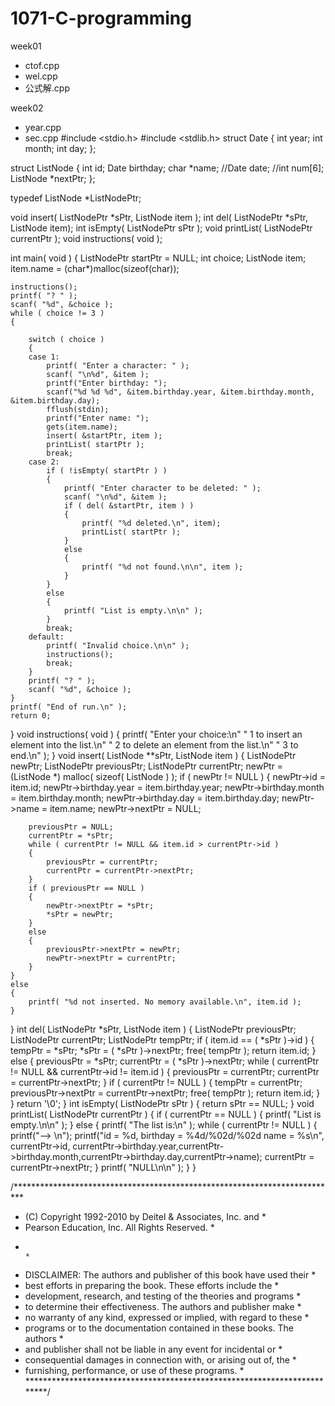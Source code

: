 # 1071-C-programming

week01
* ctof.cpp
* wel.cpp
* 公式解.cpp
 
week02
* year.cpp
* sec.cpp
#include <stdio.h>
#include <stdlib.h>
struct Date
{
    int year;
    int month;
    int day;
};

struct ListNode
{
    int id;
    Date birthday;
    char *name;
    //Date date;
    //int num[6];
    ListNode *nextPtr;
};

typedef ListNode *ListNodePtr;

void insert( ListNodePtr *sPtr, ListNode item );
int del( ListNodePtr *sPtr, ListNode item);
int isEmpty( ListNodePtr sPtr );
void printList( ListNodePtr currentPtr );
void instructions( void );

int main( void )
{
    ListNodePtr startPtr = NULL;
    int choice;
    ListNode item;
    item.name = (char*)malloc(sizeof(char));


    instructions();
    printf( "? " );
    scanf( "%d", &choice );
    while ( choice != 3 )
    {

        switch ( choice )
        {
        case 1:
            printf( "Enter a character: " );
            scanf( "\n%d", &item );
            printf("Enter birthday: ");
            scanf("%d %d %d", &item.birthday.year, &item.birthday.month, &item.birthday.day);
            fflush(stdin);
            printf("Enter name: ");
            gets(item.name);
            insert( &startPtr, item );
            printList( startPtr );
            break;
        case 2:
            if ( !isEmpty( startPtr ) )
            {
                printf( "Enter character to be deleted: " );
                scanf( "\n%d", &item );
                if ( del( &startPtr, item ) )
                {
                    printf( "%d deleted.\n", item);
                    printList( startPtr );
                }
                else
                {
                    printf( "%d not found.\n\n", item );
                }
            }
            else
            {
                printf( "List is empty.\n\n" );
            }
            break;
        default:
            printf( "Invalid choice.\n\n" );
            instructions();
            break;
        }
        printf( "? " );
        scanf( "%d", &choice );
    }
    printf( "End of run.\n" );
    return 0;
}
void instructions( void )
{
    printf( "Enter your choice:\n"
            "   1 to insert an element into the list.\n"
            "   2 to delete an element from the list.\n"
            "   3 to end.\n" );
}
void insert( ListNode **sPtr, ListNode item )
{
    ListNodePtr newPtr;
    ListNodePtr previousPtr;
    ListNodePtr currentPtr;
    newPtr = (ListNode *) malloc( sizeof( ListNode ) );
    if ( newPtr != NULL )
    {
        newPtr->id = item.id;
        newPtr->birthday.year = item.birthday.year;
        newPtr->birthday.month = item.birthday.month;
        newPtr->birthday.day = item.birthday.day;
        newPtr->name = item.name;
        newPtr->nextPtr = NULL;

        previousPtr = NULL;
        currentPtr = *sPtr;
        while ( currentPtr != NULL && item.id > currentPtr->id )
        {
            previousPtr = currentPtr;
            currentPtr = currentPtr->nextPtr;
        }
        if ( previousPtr == NULL )
        {
            newPtr->nextPtr = *sPtr;
            *sPtr = newPtr;
        }
        else
        {
            previousPtr->nextPtr = newPtr;
            newPtr->nextPtr = currentPtr;
        }
    }
    else
    {
        printf( "%d not inserted. No memory available.\n", item.id );
    }
}
int del( ListNodePtr *sPtr, ListNode item )
{
    ListNodePtr previousPtr;
    ListNodePtr currentPtr;
    ListNodePtr tempPtr;
    if ( item.id == ( *sPtr )->id )
    {
        tempPtr = *sPtr;
        *sPtr = ( *sPtr )->nextPtr;
        free( tempPtr );
        return item.id;
    }
    else
    {
        previousPtr = *sPtr;
        currentPtr = ( *sPtr )->nextPtr;
        while ( currentPtr != NULL && currentPtr->id != item.id )
        {
            previousPtr = currentPtr;
            currentPtr = currentPtr->nextPtr;
        }
        if ( currentPtr != NULL )
        {
            tempPtr = currentPtr;
            previousPtr->nextPtr = currentPtr->nextPtr;
            free( tempPtr );
            return item.id;
        }
    }
    return '\0';
}
int isEmpty( ListNodePtr sPtr )
{
    return sPtr == NULL;
}
void printList( ListNodePtr currentPtr )
{
    if ( currentPtr == NULL )
    {
        printf( "List is empty.\n\n" );
    }
    else
    {
        printf( "The list is:\n" );
        while ( currentPtr != NULL )
        {
            printf("--> \n");
            printf("id = %d, birthday = %4d/%02d/%02d  name = %s\n", currentPtr->id, currentPtr->birthday.year,currentPtr->birthday.month,currentPtr->birthday.day,currentPtr->name);
            currentPtr = currentPtr->nextPtr;
        }
        printf( "NULL\n\n" );
    }
}


/**************************************************************************
 * (C) Copyright 1992-2010 by Deitel & Associates, Inc. and               *
 * Pearson Education, Inc. All Rights Reserved.                           *
 *                                                                        *
 * DISCLAIMER: The authors and publisher of this book have used their     *
 * best efforts in preparing the book. These efforts include the          *
 * development, research, and testing of the theories and programs        *
 * to determine their effectiveness. The authors and publisher make       *
 * no warranty of any kind, expressed or implied, with regard to these    *
 * programs or to the documentation contained in these books. The authors *
 * and publisher shall not be liable in any event for incidental or       *
 * consequential damages in connection with, or arising out of, the       *
 * furnishing, performance, or use of these programs.                     *
 *************************************************************************/







